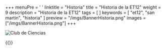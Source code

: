 +++
menuPre = '<i class="fa-solid fa-book"></i> '
linktitle = "Historia"
title = "Historia de la ET12"
weight = 9
description = "Historia de la ET12"
tags = [ ]
keywords = [ "et12", "san martin", "historia" ]
preview = "/imgs/BannerHistoria.png"
images = ["/imgs/BannerHistoria.png"]
+++

![Club de Ciencias](/imgs/BannerHistoria.png)

{{<historia>}}